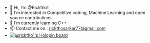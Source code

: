 - 👋 Hi, I’m @Ricktho1
- 👀 I’m interested in Competitive coding, Machine Learning and open source contributions.
- 🌱 I’m currently learning C++
- 📫 Contact me on : rickthosarkar77@gmail.com
- [![@ricktho1's Holopin board](https://holopin.me/ricktho1)](https://holopin.io/@ricktho1)

<!---
Ricktho1/Ricktho1 is a ✨ special ✨ repository because its `README.md` (this file) appears on your GitHub profile.
You can click the Preview link to take a look at your changes.
--->
